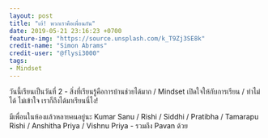 ```yaml
---
layout: post
title: "เย้! พวกเราคือเพื่อนกัน"
date: 2019-05-21 23:16:23 +0700
feature-img: "https://source.unsplash.com/k_T9Zj3SE8k"
credit-name: "Simon Abrams"
credit-user: "@flysi3000"
tags:
- Mindset
---
```

วันนี้เรียนเป็นวันที่ 2 - สิ่งที่เรียนรู้คือการบ้านช่วยได้มาก / Mindset เปิดใจให้กับการเรียน / ทำไม่ได้ ไม่เข้าใจ เราก็ถึงได้มาเรียนนี่ไง!

<i class="fa fa-child" style="color:plum"></i>

มีเพื่อนในห้องแล้วหลายคนอยู่นะ Kumar Sanu / Rishi / Siddhi / Pratibha / Tamarapu Rishi / Anshitha Priya / Vishnu Priya - รวมถึง Pavan ด้วย
